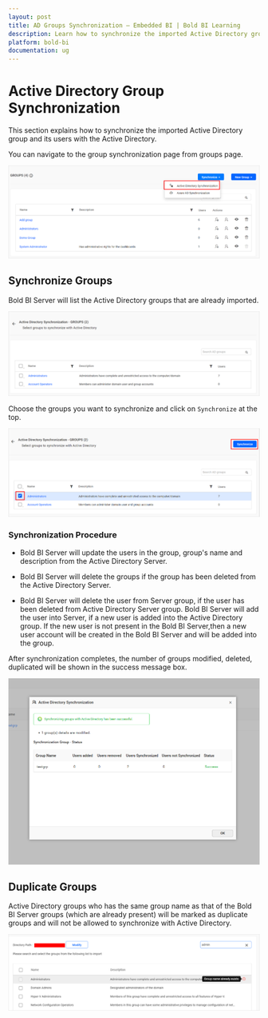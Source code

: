 ```yaml
---
layout: post
title: AD Groups Synchronization – Embedded BI | Bold BI Learning
description: Learn how to synchronize the imported Active Directory group and its users with the Active Directory in Bold BI Embedded.
platform: bold-bi
documentation: ug
---
```


# Active Directory Group Synchronization

This section explains how to synchronize the imported Active Directory group and its users with the Active Directory.

You can navigate to the group synchronization page from groups page.

![Active Directory Synchronization Link](/static/assets/embedded/managing-resources/manage-groups/images/Group-Synchronization-navigation.png)

## Synchronize Groups

Bold BI Server will list the Active Directory groups that are already imported.

![Active Directory Imported group list](/static/assets/embedded/managing-resources/manage-groups/images/Active-Direcory-Group-list.png)

Choose the groups you want to synchronize and click on `Synchronize` at the top. 

![Active Directory Group Synchronize button](/static/assets/embedded/managing-resources/manage-groups/images/Group-Synchronize-button.png)

### Synchronization Procedure

* Bold BI Server will update the users in the group, group's name and description from the Active Directory Server.

* Bold BI Server will delete the groups if the group has been deleted from the Active Directory Server.

* Bold BI Server will delete the user from Server group, if the user has been deleted from Active Directory Server group. Bold BI Server will add the user into Server, if a new user is added into the Active Directory group. If the new user is not present in the Bold BI Server,then a new user account will be created in the Bold BI Server and will be added into the group. 

After synchronization completes, the number of groups modified, deleted, duplicated will be shown in the success message box.

![Synchronization confirmation window](/static/assets/embedded/managing-resources/manage-groups/images/Synchronize-group-success-window.png#width=65%)

## Duplicate Groups

Active Directory groups who has the same group name as that of the Bold BI Server groups (which are already present) will be marked as duplicate groups and will not be allowed to synchronize with Active Directory.

![Display Duplicated groups](/static/assets/embedded/managing-resources/manage-groups/images/highlight-duplicate-group.png)
